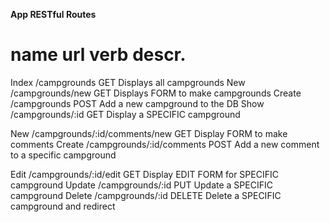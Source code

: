 ******App RESTful Routes******

name        url                                 verb            descr.
============================================================================================================
Index       /campgrounds                        GET             Displays all campgrounds
New         /campgrounds/new                    GET             Displays FORM to make campgrounds
Create      /campgrounds                        POST            Add a new campground to the DB
Show        /campgrounds/:id                    GET             Display a SPECIFIC campground

New         /campgrounds/:id/comments/new       GET             Display FORM to make comments
Create      /campgrounds/:id/comments           POST            Add a new comment to a specific campground


Edit        /campgrounds/:id/edit               GET             Display EDIT FORM for SPECIFIC campground
Update      /campgrounds/:id                    PUT             Update a SPECIFIC campground
Delete      /campgrounds/:id                    DELETE          Delete a SPECIFIC campground and redirect